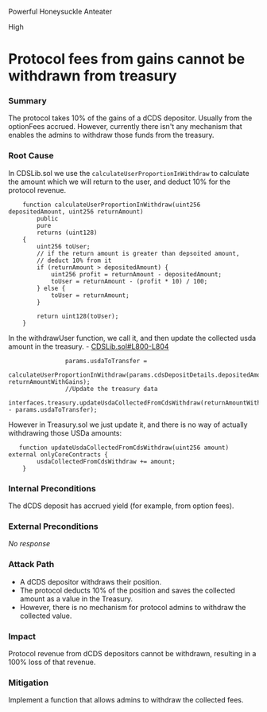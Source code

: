 Powerful Honeysuckle Anteater

High

# Protocol fees from gains cannot be withdrawn from treasury

### Summary
The protocol takes 10% of the gains of a dCDS depositor. Usually from the optionFees accrued. However, currently there isn't any mechanism that enables the admins to withdraw those funds from the treasury.

### Root Cause

In CDSLib.sol we use the `calculateUserProportionInWithdraw` to calculate the amount which we will return to the user, and deduct 10% for the protocol revenue.
```solidity
    function calculateUserProportionInWithdraw(uint256 depositedAmount, uint256 returnAmount)
        public
        pure
        returns (uint128)
    {
        uint256 toUser;
        // if the return amount is greater than depsoited amount,
        // deduct 10% from it
        if (returnAmount > depositedAmount) {
            uint256 profit = returnAmount - depositedAmount;
            toUser = returnAmount - (profit * 10) / 100;
        } else {
            toUser = returnAmount;
        }

        return uint128(toUser);
    }
```

In the withdrawUser function, we call it, and then update the collected usda amount in the treasury. - [CDSLib.sol#L800-L804](https://github.com/sherlock-audit/2024-11-autonomint/blob/0d324e04d4c0ca306e1ae4d4c65f0cb9d681751b/Blockchain/Blockchian/contracts/lib/CDSLib.sol#L800-L804)
```solidity
                params.usdaToTransfer =
                    calculateUserProportionInWithdraw(params.cdsDepositDetails.depositedAmount, returnAmountWithGains);
                //Update the treasury data
                interfaces.treasury.updateUsdaCollectedFromCdsWithdraw(returnAmountWithGains - params.usdaToTransfer);
```

However in Treasury.sol we just update it, and there is no way of actually withdrawing those USDa amounts:
```solidity
   function updateUsdaCollectedFromCdsWithdraw(uint256 amount) external onlyCoreContracts {
        usdaCollectedFromCdsWithdraw += amount;
    }
```
### Internal Preconditions
The dCDS deposit has accrued yield (for example, from option fees).

### External Preconditions
_No response_

### Attack Path
- A dCDS depositor withdraws their position.
- The protocol deducts 10% of the position and saves the collected amount as a value in the Treasury.
- However, there is no mechanism for protocol admins to withdraw the collected value.

### Impact
Protocol revenue from dCDS depositors cannot be withdrawn, resulting in a 100% loss of that revenue.

### Mitigation
Implement a function that allows admins to withdraw the collected fees.